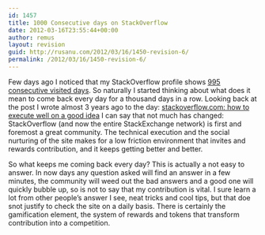 ```yaml
---
id: 1457
title: 1000 Consecutive days on StackOverflow
date: 2012-03-16T23:55:44+00:00
author: remus
layout: revision
guid: http://rusanu.com/2012/03/16/1450-revision-6/
permalink: /2012/03/16/1450-revision-6/
---
```

Few days ago I noticed that my StackOverflow profile shows [995 consecutive visited days](http://stackoverflow.com/users/105929/remus-rusanu). So naturally I started thinking about what does it mean to come back every day for a thousand days in a row. Looking back at the post I wrote almost 3 years ago to the day: [stackoverflow.com: how to execute well on a good idea](http://rusanu.com/2009/05/18/stackoverflowcom-how-to-execute-well-on-a-good-idea/) I can say that not much has changed: StackOverflow (and now the entire StackExchange network) is first and foremost a great community. The technical execution and the social nurturing of the site makes for a low friction environment that invites and rewards contribution, and it keeps getting better and better.

So what keeps me coming back every day? This is actually a not easy to answer. In now days any question asked will find an answer in a few minutes, the community will weed out the bad answers and a good one will quickly bubble up, so is not to say that my contribution is vital. I sure learn a lot from other people&#8217;s answer I see, neat tricks and cool tips, but that doe snot justify to check the site on a daily basis. There is certainly the gamification element, the system of rewards and tokens that transform contribution into a competition.